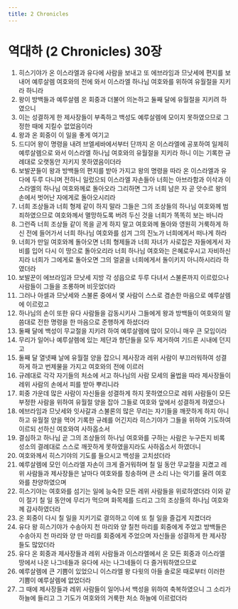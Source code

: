```yaml
---
title: 2 Chronicles
---
```


# 역대하 (2 Chronicles) 30장
1. 히스기야가 온 이스라엘과 유다에 사람을 보내고 또 에브라임과 므낫세에 편지를 보내어 예루살렘 여호와의 전에 와서 이스라엘 하나님 여호와를 위하여 유월절을 지키라 하니라
1. 왕이 방백들과 예루살렘 온 회중과 더불어 의논하고 둘째 달에 유월절을 지키려 하였으니
1. 이는 성결하게 한 제사장들이 부족하고 백성도 예루살렘에 모이지 못하였으므로 그 정한 때에 지킬수 없었음이라
1. 왕과 온 회중이 이 일을 좋게 여기고
1. 드디어 왕이 명령을 내려 브엘세바에서부터 단까지 온 이스라엘에 공포하여 일제히 예루살렘으로 와서 이스라엘 하나님 여호와의 유월절을 지키라 하니 이는 기록한 규례대로 오랫동안 지키지 못하였음이더라
1. 보발꾼들이 왕과 방백들의 편지를 받아 가지고 왕의 명령을 따라 온 이스라엘과 유다에 두루 다니며 전하니 일렀으되 이스라엘 자손들아 너희는 아브라함과 이삭과 이스라엘의 하나님 여호와께로 돌아오라 그리하면 그가 너희 남은 자 곧 앗수르 왕의 손에서 벗어난 자에게로 돌아오시리라
1. 너희 조상들과 너희 형제 같이 하지 말라 그들은 그의 조상들의 하나님 여호와께 범죄하였으므로 여호와께서 멸망하도록 버려 두신 것을 너희가 똑똑히 보는 바니라
1. 그런즉 너희 조상들 같이 목을 곧게 하지 말고 여호와께 돌아와 영원히 거룩하게 하신 전에 들어가서 너희 하나님 여호와를 섬겨 그의 진노가 너희에게서 떠나게 하라
1. 너희가 만일 여호와께 돌아오면 너희 형제들과 너희 자녀가 사로잡은 자들에게서 자비를 입어 다시 이 땅으로 돌아오리라 너희 하나님 여호와는 은혜로우시고 자비하신지라 너희가 그에게로 돌아오면 그의 얼굴을 너희에게서 돌이키지 아니하시리라 하였더라
1. 보발꾼이 에브라임과 므낫세 지방 각 성읍으로 두루 다녀서 스불론까지 이르렀으나 사람들이 그들을 조롱하며 비웃었더라
1. 그러나 아셀과 므낫세와 스불론 중에서 몇 사람이 스스로 겸손한 마음으로 예루살렘에 이르렀고
1. 하나님의 손이 또한 유다 사람들을 감동시키사 그들에게 왕과 방백들이 여호와의 말씀대로 전한 명령을 한 마음으로 준행하게 하셨더라
1. 둘째 달에 백성이 무교절을 지키려 하여 예루살렘에 많이 모이니 매우 큰 모임이라
1. 무리가 일어나 예루살렘에 있는 제단과 향단들을 모두 제거하여 기드론 시내에 던지고
1. 둘째 달 열넷째 날에 유월절 양을 잡으니 제사장과 레위 사람이 부끄러워하여 성결하게 하고 번제물을 가지고 여호와의 전에 이르러
1. 규례대로 각각 자기들의 처소에 서고 하나님의 사람 모세의 율법을 따라 제사장들이 레위 사람의 손에서 피를 받아 뿌리니라
1. 회중 가운데 많은 사람이 자신들을 성결하게 하지 못하였으므로 레위 사람들이 모든 부정한 사람을 위하여 유월절 양을 잡아 그들로 여호와 앞에서 성결하게 하였으나
1. 에브라임과 므낫세와 잇사갈과 스불론의 많은 무리는 자기들을 깨끗하게 하지 아니하고 유월절 양을 먹어 기록한 규례를 어긴지라 히스기야가 그들을 위하여 기도하여 이르되 선하신 여호와여 사하옵소서
1. 결심하고 하나님 곧 그의 조상들의 하나님 여호와를 구하는 사람은 누구든지 비록 성소의 결례대로 스스로 깨끗하게 못하였을지라도 사하옵소서 하였더니
1. 여호와께서 히스기야의 기도를 들으시고 백성을 고치셨더라
1. 예루살렘에 모인 이스라엘 자손이 크게 즐거워하며 칠 일 동안 무교절을 지켰고 레위 사람들과 제사장들은 날마다 여호와를 칭송하며 큰 소리 나는 악기를 울려 여호와를 찬양하였으며
1. 히스기야는 여호와를 섬기는 일에 능숙한 모든 레위 사람들을 위로하였더라 이와 같이 절기 칠 일 동안에 무리가 먹으며 화목제를 드리고 그의 조상들의 하나님 여호와께 감사하였더라
1. 온 회중이 다시 칠 일을 지키기로 결의하고 이에 또 칠 일을 즐겁게 지켰더라
1. 유다 왕 히스기야가 수송아지 천 마리와 양 칠천 마리를 회중에게 주었고 방백들은 수송아지 천 마리와 양 만 마리를 회중에게 주었으며 자신들을 성결하게 한 제사장들도 많았더라
1. 유다 온 회중과 제사장들과 레위 사람들과 이스라엘에서 온 모든 회중과 이스라엘 땅에서 나온 나그네들과 유다에 사는 나그네들이 다 즐거워하였으므로
1. 예루살렘에 큰 기쁨이 있었으니 이스라엘 왕 다윗의 아들 솔로몬 때로부터 이러한 기쁨이 예루살렘에 없었더라
1. 그 때에 제사장들과 레위 사람들이 일어나서 백성을 위하여 축복하였으니 그 소리가 하늘에 들리고 그 기도가 여호와의 거룩한 처소 하늘에 이르렀더라